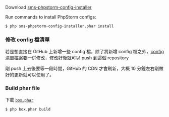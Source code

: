 Download [sms-phpstorm-config-installer](https://github.com/smstw/sms-phpstorm-config-installer/releases/download/0.1.1/sms-phpstorm-config-installer.phar)

Run commands to install PhpStorm configs:

```
$ php sms-phpstorm-config-installer.phar install
```

### 修改 config 檔清單

若是想直接在 GitHub 上新增一些 config 檔，除了將新增 config 檔之外，[config 清單檔案](https://github.com/smstw/sms-phpstorm-config-installer/blob/master/res/config-file-list.txt)要一併修改，修改好後就可以 push 到這個 repository

剛 push 上去後要等一段時間，GitHub 的 CDN 才會刷新，大概 10 分鐘左右剛做好的更新就可以使用了。

### Build phar file

下載 [`box.phar`](https://github.com/box-project/box2)

```
$ php box.phar build
```
